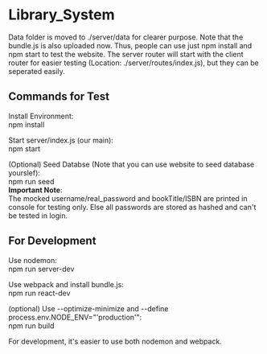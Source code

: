 # Library_System

Data folder is moved to ./server/data for clearer purpose. Note that the bundle.js is also uploaded now. Thus, people can use just npm install and npm start to test the website. The server router will start with the client router for easier testing (Location: ./server/routes/index.js), but they can be seperated easily.  

## Commands for Test

Install Environment:  
npm install

Start server/index.js (our main):  
npm start  

(Optional) Seed Databse (Note that you can use website to seed database yourslef):  
npm run seed  
**Important Note**:  
The mocked username/real_password and bookTitle/ISBN are printed in console for testing only. Else all passwords are stored as hashed and can't be tested in login.

## For Development

Use nodemon:  
npm run server-dev  

Use webpack and install bundle.js:  
npm run react-dev  

(optional) Use --optimize-minimize and --define process.env.NODE_ENV="'production'":  
npm run build  

For development, it's easier to use both nodemon and webpack.